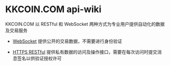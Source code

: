 # KKCOIN.COM api-wiki
KKCOIN.COM 以 RESTful 和 WebSocket 两种方式为专业用户提供自动化的数据及交易服务

- [WebSocket](https://github.com/KKCoinEx/api-wiki/wiki/WebSocket-API) 提供公开的交易数据，不需要进行身份验证

- [HTTPS RESTful](https://github.com/KKCoinEx/api-wiki/wiki/RESTful--API) 提供私有数据的访问及操作接口，需要在每次访问时提交消息签名以供验证授权许可
